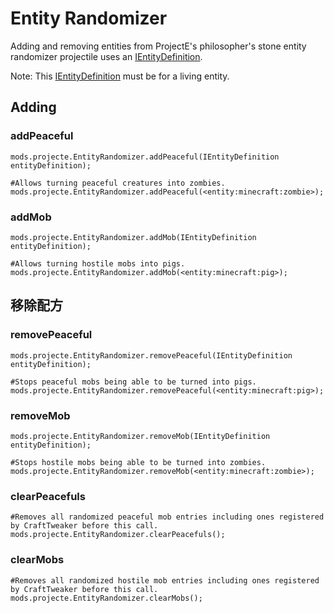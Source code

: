 # Entity Randomizer

Adding and removing entities from ProjectE's philosopher's stone entity randomizer projectile uses an [IEntityDefinition](/Vanilla/Entities/IEntityDefinition/).

Note: This [IEntityDefinition](/Vanilla/Entities/IEntityDefinition/) must be for a living entity.

## Adding

### addPeaceful

```zenscript
mods.projecte.EntityRandomizer.addPeaceful(IEntityDefinition entityDefinition);

#Allows turning peaceful creatures into zombies. 
mods.projecte.EntityRandomizer.addPeaceful(<entity:minecraft:zombie>);
```

### addMob

```zenscript
mods.projecte.EntityRandomizer.addMob(IEntityDefinition entityDefinition);

#Allows turning hostile mobs into pigs.
mods.projecte.EntityRandomizer.addMob(<entity:minecraft:pig>);
```

## 移除配方

### removePeaceful

```zenscript
mods.projecte.EntityRandomizer.removePeaceful(IEntityDefinition entityDefinition);

#Stops peaceful mobs being able to be turned into pigs.
mods.projecte.EntityRandomizer.removePeaceful(<entity:minecraft:pig>);
```

### removeMob

```zenscript
mods.projecte.EntityRandomizer.removeMob(IEntityDefinition entityDefinition);

#Stops hostile mobs being able to be turned into zombies.
mods.projecte.EntityRandomizer.removeMob(<entity:minecraft:zombie>);
```

### clearPeacefuls

```zenscript
#Removes all randomized peaceful mob entries including ones registered by CraftTweaker before this call.
mods.projecte.EntityRandomizer.clearPeacefuls();
```

### clearMobs

```zenscript
#Removes all randomized hostile mob entries including ones registered by CraftTweaker before this call.
mods.projecte.EntityRandomizer.clearMobs();
```